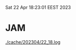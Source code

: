 Sat 22 Apr 18:23:01 EEST 2023
# JAM
<a href='./cache/202304/22_18.log'>./cache/202304/22_18.log</a>
